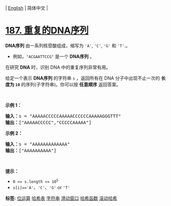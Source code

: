 | [English](README_EN.md) | 简体中文 |

# [187. 重复的DNA序列](https://leetcode-cn.com/problems/repeated-dna-sequences)
<p><strong>DNA序列</strong>&nbsp;由一系列核苷酸组成，缩写为<meta charset="UTF-8" />&nbsp;<code>'A'</code>,&nbsp;<code>'C'</code>,&nbsp;<code>'G'</code>&nbsp;和<meta charset="UTF-8" />&nbsp;<code>'T'</code>.。</p>

<ul>
	<li>例如，<meta charset="UTF-8" /><code>"ACGAATTCCG"</code>&nbsp;是一个 <strong>DNA序列</strong> 。</li>
</ul>

<p>在研究 <strong>DNA</strong> 时，识别 DNA 中的重复序列非常有用。</p>

<p>给定一个表示 <strong>DNA序列</strong> 的字符串 <code>s</code> ，返回所有在 DNA 分子中出现不止一次的&nbsp;<strong>长度为&nbsp;<code>10</code></strong>&nbsp;的序列(子字符串)。你可以按 <strong>任意顺序</strong> 返回答案。</p>

<p>&nbsp;</p>

<p><strong>示例 1：</strong></p>

<pre>
<strong>输入：</strong>s = "AAAAACCCCCAAAAACCCCCCAAAAAGGGTTT"
<strong>输出：</strong>["AAAAACCCCC","CCCCCAAAAA"]
</pre>

<p><strong>示例 2：</strong></p>

<pre>
<strong>输入：</strong>s = "AAAAAAAAAAAAA"
<strong>输出：</strong>["AAAAAAAAAA"]
</pre>

<p>&nbsp;</p>

<p><strong>提示：</strong></p>

<ul>
	<li><code>0 &lt;= s.length &lt;= 10<sup>5</sup></code></li>
	<li><code>s[i]</code><code>==</code><code>'A'</code>、<code>'C'</code>、<code>'G'</code>&nbsp;or&nbsp;<code>'T'</code></li>
</ul>

**标签:**  [位运算](https://leetcode-cn.com/tag/bit-manipulation) [哈希表](https://leetcode-cn.com/tag/hash-table) [字符串](https://leetcode-cn.com/tag/string) [滑动窗口](https://leetcode-cn.com/tag/sliding-window) [哈希函数](https://leetcode-cn.com/tag/hash-function) [滚动哈希](https://leetcode-cn.com/tag/rolling-hash) 